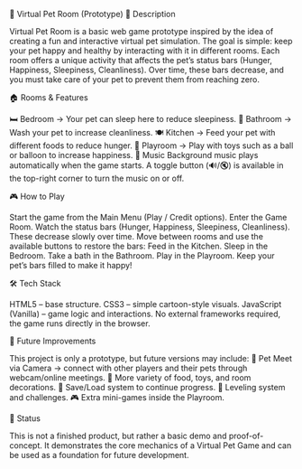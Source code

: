 🐾 Virtual Pet Room (Prototype)
📖 Description

Virtual Pet Room is a basic web game prototype inspired by the idea of creating a fun and interactive virtual pet simulation.
The goal is simple: keep your pet happy and healthy by interacting with it in different rooms. Each room offers a unique activity that affects the pet’s status bars (Hunger, Happiness, Sleepiness, Cleanliness). Over time, these bars decrease, and you must take care of your pet to prevent them from reaching zero.

🏠 Rooms & Features

🛏 Bedroom → Your pet can sleep here to reduce sleepiness.
🚿 Bathroom → Wash your pet to increase cleanliness.
🍽 Kitchen → Feed your pet with different foods to reduce hunger.
🎲 Playroom → Play with toys such as a ball or balloon to increase happiness.
🎵 Music
Background music plays automatically when the game starts.
A toggle button (🔊/🔇) is available in the top-right corner to turn the music on or off.

🎮 How to Play

Start the game from the Main Menu (Play / Credit options).
Enter the Game Room.
Watch the status bars (Hunger, Happiness, Sleepiness, Cleanliness).
These decrease slowly over time.
Move between rooms and use the available buttons to restore the bars:
Feed in the Kitchen.
Sleep in the Bedroom.
Take a bath in the Bathroom.
Play in the Playroom.
Keep your pet’s bars filled to make it happy!

🛠 Tech Stack

HTML5 – base structure.
CSS3 – simple cartoon-style visuals.
JavaScript (Vanilla) – game logic and interactions.
No external frameworks required, the game runs directly in the browser.

🚀 Future Improvements

This project is only a prototype, but future versions may include:
🐾 Pet Meet via Camera → connect with other players and their pets through webcam/online meetings.
🎨 More variety of food, toys, and room decorations.
💾 Save/Load system to continue progress.
🌟 Leveling system and challenges.
🎮 Extra mini-games inside the Playroom.

📌 Status

This is not a finished product, but rather a basic demo and proof-of-concept.
It demonstrates the core mechanics of a Virtual Pet Game and can be used as a foundation for future development.
